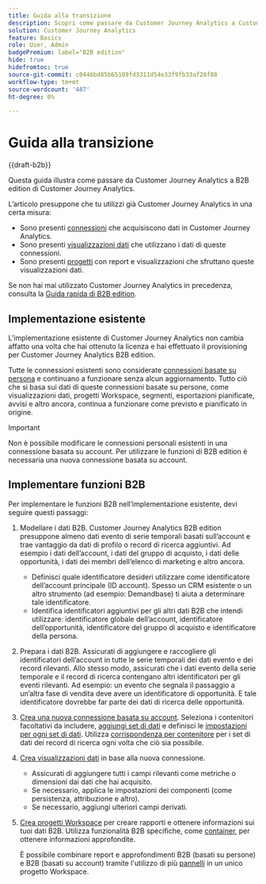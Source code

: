 ```yaml
---
title: Guida alla transizione
description: Scopri come passare da Customer Journey Analytics a Customer Journey Analytics B2B edition
solution: Customer Journey Analytics
feature: Basics
role: User, Admin
badgePremium: label="B2B edition"
hide: true
hidefromtoc: true
source-git-commit: c0446bd85b65109fd3311d54e33f9fb33af28f88
workflow-type: tm+mt
source-wordcount: '487'
ht-degree: 0%

---
```


# Guida alla transizione

{{draft-b2b}}

Questa guida illustra come passare da Customer Journey Analytics a B2B edition di Customer Journey Analytics.

L’articolo presuppone che tu utilizzi già Customer Journey Analytics in una certa misura:

* Sono presenti [connessioni](/help/connections/overview.md) che acquisiscono dati in Customer Journey Analytics.
* Sono presenti [visualizzazioni dati](/help/data-views/data-views.md) che utilizzano i dati di queste connessioni.
* Sono presenti [progetti](/help/analysis-workspace/home.md) con report e visualizzazioni che sfruttano queste visualizzazioni dati.

Se non hai mai utilizzato Customer Journey Analytics in precedenza, consulta la [Guida rapida di B2B edition](cja-b2b-quick-start-guide.md).


## Implementazione esistente

L’implementazione esistente di Customer Journey Analytics non cambia affatto una volta che hai ottenuto la licenza e hai effettuato il provisioning per Customer Journey Analytics B2B edition.

Tutte le connessioni esistenti sono considerate [connessioni basate su persona](cja-b2b-concepts-features.md#connections-and-identifiers) e continuano a funzionare senza alcun aggiornamento. Tutto ciò che si basa sui dati di queste connessioni basate su persone, come visualizzazioni dati, progetti Workspace, segmenti, esportazioni pianificate, avvisi e altro ancora, continua a funzionare come previsto e pianificato in origine.

>[!IMPORTANT]
>
>Non è possibile modificare le connessioni personali esistenti in una connessione basata su account. Per utilizzare le funzioni di B2B edition è necessaria una nuova connessione basata su account.
>


## Implementare funzioni B2B

Per implementare le funzioni B2B nell’implementazione esistente, devi seguire questi passaggi:

1. Modellare i dati B2B. Customer Journey Analytics B2B edition presuppone almeno dati evento di serie temporali basati sull’account e trae vantaggio da dati di profilo o record di ricerca aggiuntivi. Ad esempio i dati dell’account, i dati del gruppo di acquisto, i dati delle opportunità, i dati dei membri dell’elenco di marketing e altro ancora.

   * Definisci quale identificatore desideri utilizzare come identificatore dell’account principale (ID account). Spesso un CRM esistente o un altro strumento (ad esempio: Demandbase) ti aiuta a determinare tale identificatore.
   * Identifica identificatori aggiuntivi per gli altri dati B2B che intendi utilizzare: identificatore globale dell’account, identificatore dell’opportunità, identificatore del gruppo di acquisto e identificatore della persona.

1. Prepara i dati B2B. Assicurati di aggiungere e raccogliere gli identificatori dell’account in tutte le serie temporali dei dati evento e dei record rilevanti. Allo stesso modo, assicurati che i dati evento della serie temporale e il record di ricerca contengano altri identificatori per gli eventi rilevanti. Ad esempio: un evento che segnala il passaggio a un’altra fase di vendita deve avere un identificatore di opportunità. E tale identificatore dovrebbe far parte dei dati di ricerca delle opportunità.

1. [Crea una nuova connessione basata su account](/help/connections/create-connection.md#account-based-connection). Seleziona i contenitori facoltativi da includere, [aggiungi set di dati](/help/connections/create-connection.md#add-datasets) e definisci le [impostazioni per ogni set di dati](/help/connections/create-connection.md#dataset-settings). Utilizza [corrispondenza per contenitore](cja-b2b-concepts-features.md#match-by-container) per i set di dati dei record di ricerca ogni volta che ciò sia possibile.

1. [Crea visualizzazioni dati](/help/data-views/create-dataview.md) in base alla nuova connessione.

   * Assicurati di aggiungere tutti i campi rilevanti come metriche o dimensioni dai dati che hai acquisito.
   * Se necessario, applica le impostazioni dei componenti (come persistenza, attribuzione e altro).
   * Se necessario, aggiungi ulteriori campi derivati.

1. [Crea progetti Workspace](/help/analysis-workspace/build-workspace-project/create-projects.md) per creare rapporti e ottenere informazioni sui tuoi dati B2B. Utilizza funzionalità B2B specifiche, come [container](cja-b2b-concepts-features.md#containers), per ottenere informazioni approfondite.

   È possibile combinare report e approfondimenti B2B (basati su persone) e B2B (basati su account) tramite l&#39;utilizzo di più [pannelli](/help/analysis-workspace/c-panels/panels.md) in un unico progetto Workspace.
